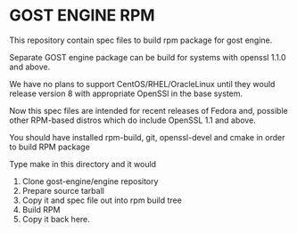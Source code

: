 GOST ENGINE RPM
===============

This repository contain spec files to build rpm package for gost engine.

Separate GOST engine package can be build for systems with openssl 1.1.0 and
above.

We have no plans to support CentOS/RHEL/OracleLinux until they would
release version 8 with appropriate OpenSSl in the base system.

Now this spec files are intended for recent releases of Fedora and,
possible other RPM-based distros which do include OpenSSL 1.1 and above.

You should have installed rpm-build, git, openssl-devel and cmake in order 
to build RPM package

Type make in this directory and it would 

1. Clone gost-engine/engine repository
2. Prepare source tarball
3. Copy it and spec file out into rpm build tree
4. Build RPM
5. Copy it back here.

